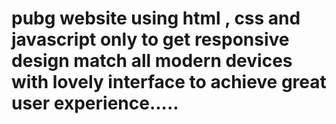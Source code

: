 # pubg website using html , css and javascript only to get responsive design match all modern devices with lovely interface to achieve great user experience.....
